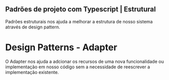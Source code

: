 ## Padrões de projeto com Typescript | Estrutural

Padrões estruturais nos ajuda a melhorar a estrutura de nosso sistema através de design pattern.

# Design Patterns - Adapter
O Adapter nos ajuda a adcionar os recursos de uma nova funcionalidade ou implementação em nosso código sem a necessidade de reescrever a implementação existente.






